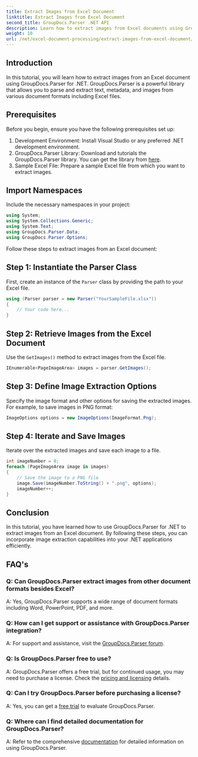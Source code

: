 ```yaml
---
title: Extract Images from Excel Document
linktitle: Extract Images from Excel Document
second_title: GroupDocs.Parser .NET API
description: Learn how to extract images from Excel documents using GroupDocs.Parser for .NET. Step-by-step guide with code examples.
weight: 10
url: /net/excel-document-processing/extract-images-from-excel-document/
---
```

## Introduction
In this tutorial, you will learn how to extract images from an Excel document using GroupDocs.Parser for .NET. GroupDocs.Parser is a powerful library that allows you to parse and extract text, metadata, and images from various document formats including Excel files.
## Prerequisites
Before you begin, ensure you have the following prerequisites set up:
1. Development Environment: Install Visual Studio or any preferred .NET development environment.
2. GroupDocs.Parser Library: Download and tutorials the GroupDocs.Parser library. You can get the library from [here](https://releases.groupdocs.com/parser/net/).
3. Sample Excel File: Prepare a sample Excel file from which you want to extract images.
## Import Namespaces
Include the necessary namespaces in your project:
```csharp
using System;
using System.Collections.Generic;
using System.Text;
using GroupDocs.Parser.Data;
using GroupDocs.Parser.Options;
```
Follow these steps to extract images from an Excel document:
## Step 1: Instantiate the Parser Class
First, create an instance of the `Parser` class by providing the path to your Excel file.
```csharp
using (Parser parser = new Parser("YourSampleFile.xlsx"))
{
    // Your code here...
}
```
## Step 2: Retrieve Images from the Excel Document
Use the `GetImages()` method to extract images from the Excel file.
```csharp
IEnumerable<PageImageArea> images = parser.GetImages();
```
## Step 3: Define Image Extraction Options
Specify the image format and other options for saving the extracted images. For example, to save images in PNG format:
```csharp
ImageOptions options = new ImageOptions(ImageFormat.Png);
```
## Step 4: Iterate and Save Images
Iterate over the extracted images and save each image to a file.
```csharp
int imageNumber = 0;
foreach (PageImageArea image in images)
{
    // Save the image to a PNG file
    image.Save(imageNumber.ToString() + ".png", options);
    imageNumber++;
}
```
## Conclusion
In this tutorial, you have learned how to use GroupDocs.Parser for .NET to extract images from an Excel document. By following these steps, you can incorporate image extraction capabilities into your .NET applications efficiently.

## FAQ's
### Q: Can GroupDocs.Parser extract images from other document formats besides Excel?
A: Yes, GroupDocs.Parser supports a wide range of document formats including Word, PowerPoint, PDF, and more.
### Q: How can I get support or assistance with GroupDocs.Parser integration?
A: For support and assistance, visit the [GroupDocs.Parser forum](https://forum.groupdocs.com/c/parser/17).
### Q: Is GroupDocs.Parser free to use?
A: GroupDocs.Parser offers a free trial, but for continued usage, you may need to purchase a license. Check the [pricing and licensing](https://purchase.groupdocs.com/buy) details.
### Q: Can I try GroupDocs.Parser before purchasing a license?
A: Yes, you can get a [free trial](https://releases.groupdocs.com/) to evaluate GroupDocs.Parser.
### Q: Where can I find detailed documentation for GroupDocs.Parser?
A: Refer to the comprehensive [documentation](https://tutorials.groupdocs.com/parser/net/) for detailed information on using GroupDocs.Parser.
